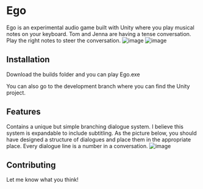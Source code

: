 # Ego

Ego is an experimental audio game built with Unity where you play musical notes on your keyboard. 
Tom and Jenna are having a tense conversation. Play the right notes to steer the conversation.
![image](https://user-images.githubusercontent.com/19585239/134227222-6b914c7d-2b12-4d2b-9edf-710cbf427615.png)
![image](https://user-images.githubusercontent.com/19585239/134227078-ba52b25a-2a85-4509-86ba-cef45079bb54.png)

## Installation

Download the builds folder and you can play Ego.exe

You can also go to the development branch where you can find the Unity project. 

## Features

Contains a unique but simple branching dialogue system. I believe this system is expandable to include subtitling. As the picture below, you should have designed a structure of dialogues and place them in the appropriate place. Every dialogue line is a number in a conversation.
![image](https://user-images.githubusercontent.com/19585239/134227109-349d53f6-a8fa-4abc-a16b-1ea9021e8a9f.png)

## Contributing
Let me know what you think!
